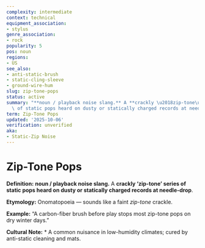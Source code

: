 ```yaml
---
complexity: intermediate
context: technical
equipment_association:
- stylus
genre_association:
- rock
popularity: 5
pos: noun
regions:
- US
see_also:
- anti-static-brush
- static-cling-sleeve
- ground-wire-hum
slug: zip-tone-pops
status: active
summary: "**noun / playback noise slang.** A **crackly \u2018zip-tone\u2019 series\
  \ of static pops heard on dusty or statically charged records at needle-drop**."
term: Zip-Tone Pops
updated: '2025-10-06'
verification: unverified
aka:
- Static-Zip Noise
---
```


# Zip-Tone Pops

**Definition:** **noun / playback noise slang.** A **crackly ‘zip-tone’ series of static pops heard on dusty or statically charged records at needle-drop**.

**Etymology:** Onomatopoeia — sounds like a faint *zip-tone* crackle.

**Example:** “A carbon-fiber brush before play stops most zip-tone pops on dry winter days.”

**Cultural Note:** * A common nuisance in low-humidity climates; cured by anti-static cleaning and mats.

